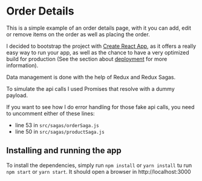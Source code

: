 # Order Details

This is a simple example of an order details page, with it you can add, edit or remove items on the order as well as placing the order.

I decided to bootstrap the project with [Create React App](https://github.com/facebook/create-react-app), as it offers a really easy way to run your app, as well as the chance to have a very optimized build for production (See the section about [deployment](https://facebook.github.io/create-react-app/docs/deployment) for more information).

Data management is done with the help of Redux and Redux Sagas.

To simulate the api calls I used Promises that resolve with a dummy payload.

If you want to see how I do error handling for those fake api calls, you need to uncomment either of these lines:

- line 53 in `src/sagas/orderSaga.js`
- line 50 in `src/sagas/productSaga.js`

## Installing and running the app

To install the dependencies, simply run `npm install` or `yarn install`
tu run `npm start` or `yarn start`. It should open a browser in http://localhost:3000